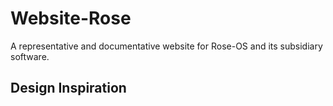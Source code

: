 # Website-Rose

A representative and documentative website for Rose-OS and its subsidiary software.

## Design Inspiration

